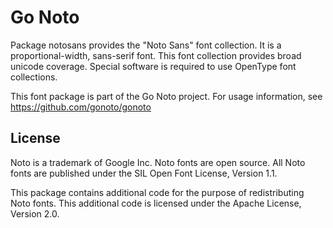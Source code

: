# Go Noto

Package notosans provides the "Noto Sans" font collection. It is a proportional-width, sans-serif font.
This font collection provides broad unicode coverage.
Special software is required to use OpenType font collections.

This font package is part of the Go Noto project.
For usage information, see https://github.com/gonoto/gonoto

## License
Noto is a trademark of Google Inc. Noto fonts are open source.
All Noto fonts are published under the SIL Open Font License, Version 1.1.

This package contains additional code for the purpose of redistributing Noto fonts.
This additional code is licensed under the Apache License, Version 2.0.
